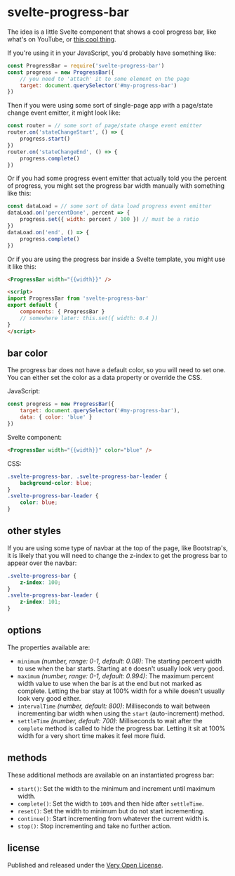 # svelte-progress-bar

The idea is a little Svelte component that shows a cool progress bar, like
what's on YouTube, or [this cool thing](http://ricostacruz.com/nprogress).

If you're using it in your JavaScript, you'd probably have something like:

```js
const ProgressBar = require('svelte-progress-bar')
const progress = new ProgressBar({
	// you need to 'attach' it to some element on the page
	target: document.querySelector('#my-progress-bar')
})
```

Then if you were using some sort of single-page app with a page/state change
event emitter, it might look like:

```js
const router = // some sort of page/state change event emitter
router.on('stateChangeStart', () => {
	progress.start()
})
router.on('stateChangeEnd', () => {
	progress.complete()
})
```

Or if you had some progress event emitter that actually told you the
percent of progress, you might set the progress bar width manually
with something like this:

```js
const dataLoad = // some sort of data load progress event emitter
dataLoad.on('percentDone', percent => {
	progress.set({ width: percent / 100 }) // must be a ratio
})
dataLoad.on('end', () => {
	progress.complete()
})
```

Or if you are using the progress bar inside a Svelte template, you might
use it like this:

```html
<ProgressBar width="{{width}}" />

<script>
import ProgressBar from 'svelte-progress-bar'
export default {
	components: { ProgressBar }
	// somewhere later: this.set({ width: 0.4 })
}
</script>
```

## bar color

The progress bar does not have a default color, so you
will need to set one. You can either set the color as a
data property or override the CSS.

JavaScript:

```js
const progress = new ProgressBar({
	target: document.querySelector('#my-progress-bar'),
	data: { color: 'blue' }
})
```

Svelte component:

```html
<ProgressBar width="{{width}}" color="blue" />
```

CSS:

```css
.svelte-progress-bar, .svelte-progress-bar-leader {
	background-color: blue;
}
.svelte-progress-bar-leader {
	color: blue;
}
```

## other styles

If you are using some type of navbar at the top of the page, like
Bootstrap's, it is likely that you will need to change the z-index
to get the progress bar to appear over the navbar:

```css
.svelte-progress-bar {
	z-index: 100;
}
.svelte-progress-bar-leader {
	z-index: 101;
}
```

## options

The properties available are:

* `minimum` *(number, range: 0-1, default: 0.08)*: The starting percent width
	to use when the bar starts. Starting at `0` doesn't usually look very good.
* `maximum` *(number, range: 0-1, default: 0.994)*: The maximum percent width
	value to use when the bar is at the end but not marked as complete. Letting
	the bar stay at 100% width for a while doesn't usually look very good either.
* `intervalTime` *(number, default: 800)*: Milliseconds to wait between incrementing
	bar width when using the `start` (auto-increment) method.
* `settleTime` *(number, default: 700)*: Milliseconds to wait after the `complete`
	method is called to hide the progress bar. Letting it sit at 100% width for
	a very short time makes it feel more fluid.

## methods

These additional methods are available on an instantiated progress bar:

* `start()`: Set the width to the minimum and increment until maximum width.
* `complete()`: Set the width to `100%` and then hide after `settleTime`.
* `reset()`: Set the width to minimum but do not start incrementing.
* `continue()`: Start incrementing from whatever the current width is.
* `stop()`: Stop incrementing and take no further action.

## license

Published and released under the [Very Open License](http://veryopenlicense.com).
